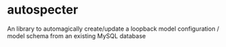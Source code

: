 # autospecter
An library to automagically create/update a loopback model configuration / model schema from an existing MySQL database
